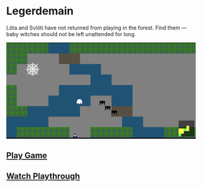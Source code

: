 # Legerdemain

Löta and Svlöti have not returned from playing in the forest. Find
them — baby witches should not be left unattended for long.

<img src="./src/v2/media/demo.png" />

<h2>
  <a href="https://jzwood.science/legerdemain/tutorial">Play Game</a>
</h2>

<h2>
  <a href="https://jzwood.science/legerdemain/guide">Watch Playthrough</a>
</h2>
